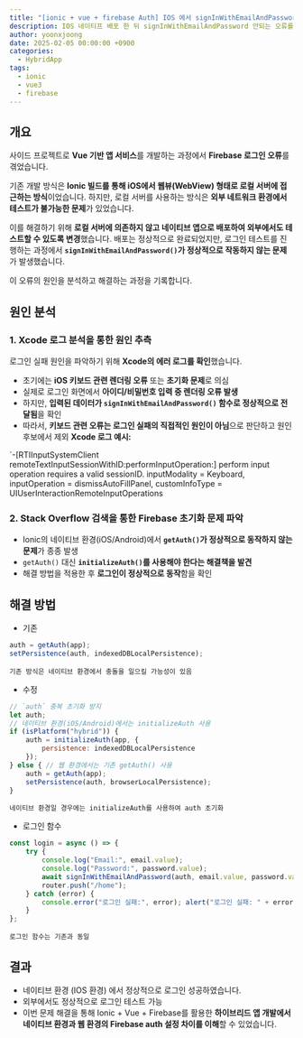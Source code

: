 ```yaml
---
title: "[ionic + vue + firebase Auth] IOS 에서 signInWithEmailAndPassword  오류 해결하기"
description: IOS 네이티프 배포 한 뒤 signInWithEmailAndPassword 안되는 오류를 해결하면서 정리 및 기억하기 위한 포스트
author: yoonxjoong
date: 2025-02-05 00:00:00 +0900
categories:
  - HybridApp
tags:
  - ionic
  - vue3
  - firebase
---
```

## 개요
사이드 프로젝트로 **Vue 기반 앱 서비스**를 개발하는 과정에서 **Firebase 로그인 오류**를 겪었습니다.

기존 개발 방식은 **Ionic 빌드를 통해 iOS에서 웹뷰(WebView) 형태로 로컬 서버에 접근하는 방식**이었습니다. 하지만, 로컬 서버를 사용하는 방식은 **외부 네트워크 환경에서 테스트가 불가능한 문제**가 있었습니다.

이를 해결하기 위해 **로컬 서버에 의존하지 않고 네이티브 앱으로 배포하여 외부에서도 테스트할 수 있도록 변경**했습니다. 배포는 정상적으로 완료되었지만, 로그인 테스트를 진행하는 과정에서 **`signInWithEmailAndPassword()`가 정상적으로 작동하지 않는 문제**가 발생했습니다.

이 오류의 원인을 분석하고 해결하는 과정을 기록합니다.

## 원인 분석
### **1. Xcode 로그 분석을 통한 원인 추측**

로그인 실패 원인을 파악하기 위해 **Xcode의 에러 로그를 확인**했습니다.
- 초기에는 **iOS 키보드 관련 렌더링 오류** 또는 **초기화 문제**로 의심
- 실제로 로그인 화면에서 **아이디/비밀번호 입력 중 렌더링 오류 발생**
- 하지만, **입력된 데이터가 `signInWithEmailAndPassword()` 함수로 정상적으로 전달됨**을 확인
- 따라서, **키보드 관련 오류는 로그인 실패의 직접적인 원인이 아님**으로 판단하고 원인 후보에서 제외
 **Xcode 로그 예시:**
 
`-[RTIInputSystemClient remoteTextInputSessionWithID:performInputOperation:] perform input operation requires a valid sessionID. inputModality = Keyboard, inputOperation = dismissAutoFillPanel, customInfoType = UIUserInteractionRemoteInputOperations

### **2. Stack Overflow 검색을 통한 Firebase 초기화 문제 파악**

- Ionic의 네이티브 환경(iOS/Android)에서 **`getAuth()`가 정상적으로 동작하지 않는 문제**가 종종 발생
- `getAuth()` 대신 **`initializeAuth()`를 사용해야 한다는 해결책을 발견**
- 해결 방법을 적용한 후 **로그인이 정상적으로 동작**함을 확인

## 해결 방법

- 기존
```javascript
auth = getAuth(app); 
setPersistence(auth, indexedDBLocalPersistence);
```
	기존 방식은 네이티브 환경에서 충돌을 일으킬 가능성이 있음

- 수정
```javascript
// `auth` 중복 초기화 방지 
let auth; 
// 네이티브 환경(iOS/Android)에서는 initializeAuth 사용 
if (isPlatform("hybrid")) { 
	auth = initializeAuth(app, { 
		persistence: indexedDBLocalPersistence 	
	}); 
} else { // 웹 환경에서는 기존 getAuth() 사용
	auth = getAuth(app);
	setPersistence(auth, browserLocalPersistence); 
}
```
	네이티브 환경일 경우에는 initializeAuth를 사용하여 auth 초기화


- 로그인 함수
```javascript
const login = async () => { 
	try { 
		console.log("Email:", email.value); 
		console.log("Password:", password.value); 
		await signInWithEmailAndPassword(auth, email.value, password.value); 
		router.push("/home"); 
	} catch (error) { 
		console.error("로그인 실패:", error); alert("로그인 실패: " + error.message);
	} 
};
```
	로그인 함수는 기존과 동일


## 결과
- 네이티브 환경 (IOS 환경) 에서 정상적으로 로그인 성공하였습니다. 
- 외부에서도 정상적으로 로그인 테스트 가능
- 이번 문제 해결을 통해 Ionic + Vue + Firebase를 활용한 **하이브리드 앱 개발에서 네이티브 환경과 웹 환경의 Firebase auth 설정 차이를 이해**할 수 있었습니다.